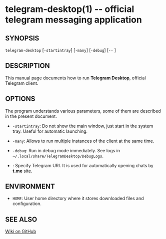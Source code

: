 # telegram-desktop(1) -- official telegram messaging application

## SYNOPSIS
`telegram-desktop` \[`-startintray`\] \[`-many`\] \[`-debug`\] \[`--` <URI>\]

## DESCRIPTION
This manual page documents how to run **Telegram Desktop**, official Telegram
client.

## OPTIONS
The program understands various parameters, some of them are described in the
present document.

  * `-startintray`:
     Do not show the main window, just start in the system tray. Useful for
     automatic launching.

  * `-many`:
    Allows to run multiple instances of the client at the same time.

  * `-debug`:
    Run in debug mode immediately. See logs in
    `~/.local/share/TelegramDesktop/DebugLogs`.

  * <URI>:
    Specify Telegram URI. It is used for automatically opening chats by **t.me**
    site.

## ENVIRONMENT
  * `HOME`:
    User home directory where it stores downloaded files and configuration.

## SEE ALSO
[Wiki on GitHub](https://github.com/telegramdesktop/tdesktop/wiki)
